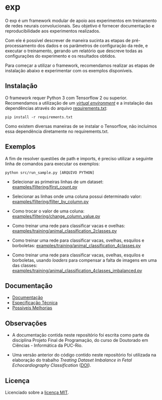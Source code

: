 # exp

O exp é um framework modular de apoio aos experimentos em treinamento de redes neurais convolucionais. Seu objetivo é fornecer documentação e reproducibilidade aos experimentos realizados.

Com ele é possível descrever de maneira sucinta as etapas de pré-processamento dos dados e os parâmetros de configuração da rede, e executar o treinamento, gerando um relatório que descreve todas as configurações do experimento e os resultados obtidos.

Para começar a utilizar o framework, recomendamos realizar as etapas de instalação abaixo e experimentar com os exemplos disponíveis.

## Instalação

O framework requer Python 3 com Tensorflow 2 ou superior. Recomendamos a utilização de um *[virtual environment](https://docs.python.org/3/library/venv.html)* e a instalação das dependências através do arquivo [requirements.txt](requirements.txt):

```
pip install -r requirements.txt
```

Como existem diversas maneiras de se instalar o Tensorflow, não incluímos essa dependência diretamente no requirements.txt.

## Exemplos

A fim de resolver questões de path e imports, é preciso utilizar a seguinte linha de comandos para executar os exemplos:

```
python src/run_sample.py [ARQUIVO PYTHON]
```

 - Selecionar as primeiras linhas de um dataset: [examples/filtering/first_count.py](src/examples/filtering/first_count.py)

- Selecionar as linhas onde uma coluna possui determinado valor: [examples/filtering/filter_by_column.py](src/examples/filtering/filter_by_column.py)

- Como trocar o valor de uma coluna: [examples/filtering/change_column_value.py](src/examples/filtering/change_column_value.py)

- Como treinar uma rede para classificar vacas e ovelhas: [examples/training/animal_classification_2classes.py](src/examples/training/animal_classification_2classes.py)

- Como treinar uma rede para classificar vacas, ovelhas, esquilos e borboletas: [examples/training/animal_classification_4classes.py](src/examples/training/animal_classification_4classes.py)

- Como treinar uma rede para classificar vacas, ovelhas, esquilos e borboletas, usando *loaders* para compensar a falta de imagens em uma das classes: [examples/training/animal_classification_4classes_imbalanced.py](src/examples/training/animal_classification_4classes_imbalanced.py)

## Documentação

 - [Documentação](docs/documentacao.md)
 - [Especificação Técnica](docs/especificacao_tecnica.md)
 - [Possíveis Melhorias](docs/melhorias.md)

## Observações

 - A documentação contida neste repositório foi escrita como parte da disciplina Projeto Final de Programação, do curso de Doutorado em Ciências - Informática da PUC-Rio.

 - Uma versão anterior do código contido neste repositório foi utilizada na elaboração do trabalho *Treating Dataset Imbalance in Fetal Echocardiography Classification* ([DOI](http://dx.doi.org/10.15439/2022F56)).

## Licença

Licenciado sobre a [licença MIT](LICENSE).
